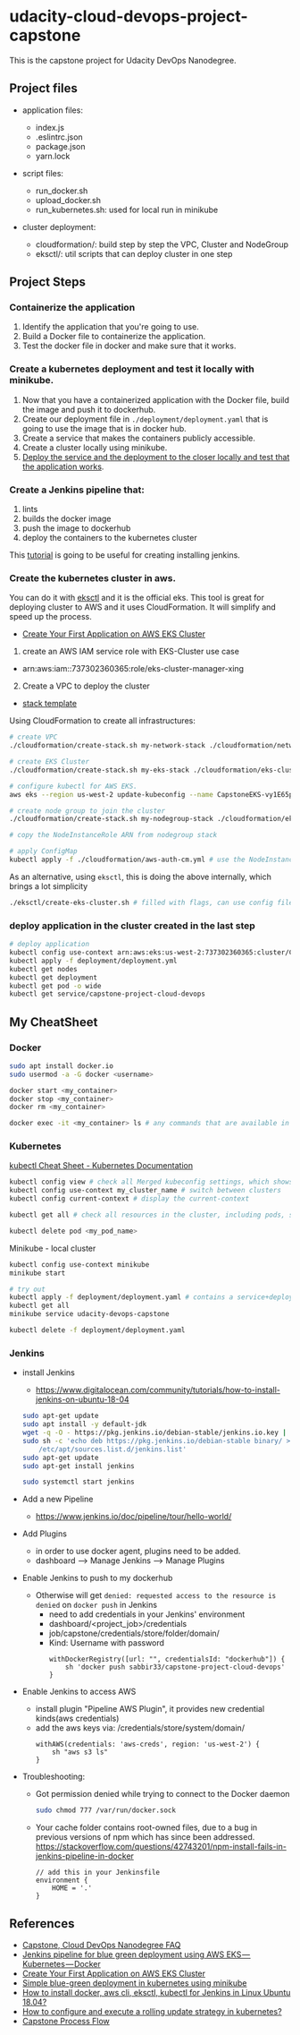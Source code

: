 # udacity-cloud-devops-project-capstone
This is the capstone project for Udacity DevOps Nanodegree.

## Project files

- application files:
  - index.js
  - .eslintrc.json
  - package.json
  - yarn.lock

- script files:
  - run_docker.sh
  - upload_docker.sh
  - run_kubernetes.sh: used for local run in minikube

- cluster deployment:
  - cloudformation/: build step by step the VPC, Cluster and NodeGroup
  - eksctl/: util scripts that can deploy cluster in one step

## Project Steps

### Containerize the application

1. Identify the application that you're going to use.
2. Build a Docker file to containerize the application.
3. Test the docker file in docker and make sure that it works.

### Create a kubernetes deployment and test it locally with minikube.

1. Now that you have a containerized application with the Docker file, build the image and push it to dockerhub.
2. Create our deployment file in `./deployment/deployment.yaml` that is going to use the image that is in docker hub.
3. Create a service that makes the containers publicly accessible.
4. Create a cluster locally using minikube.
5. [Deploy the service and the deployment to the closer locally and test that the application works](https://youtu.be/WeWv2Htb1-g).

### Create a Jenkins pipeline that:

1. lints
2. builds the docker image
3. push the image to dockerhub
4. deploy the containers to the kubernetes cluster

This [tutorial](https://medium.com/@andresaaap/how-to-install-docker-aws-cli-eksctl-kubectl-for-jenkins-in-linux-ubuntu-18-04-3e3c4ceeb71) is going to be useful for creating installing jenkins.

### Create the kubernetes cluster in aws.

You can do it with [eksctl](https://docs.aws.amazon.com/eks/latest/userguide/getting-started-eksctl.html) and it is the official eks. This tool is great for deploying cluster to AWS and it uses CloudFormation. It will simplify and speed up the process.

- [Create Your First Application on AWS EKS Cluster](https://medium.com/faun/create-your-first-application-on-aws-eks-kubernetes-cluster-874ee9681293)

1. create an AWS IAM service role with EKS-Cluster use case
  - arn:aws:iam::737302360365:role/eks-cluster-manager-xing
2. Create a VPC to deploy the cluster
  - [stack template](https://amazon-eks.s3-us-west-2.amazonaws.com/cloudformation/2019-02-11/amazon-eks-vpc-sample.yaml)

Using CloudFormation to create all infrastructures:
```bash
# create VPC
./cloudformation/create-stack.sh my-network-stack ./cloudformation/network.yml ./cloudformation/network-params.json

# create EKS Cluster
./cloudformation/create-stack.sh my-eks-stack ./cloudformation/eks-cluster.yml ./cloudformation/eks-cluster-params.json

# configure kubectl for AWS EKS.
aws eks --region us-west-2 update-kubeconfig --name CapstoneEKS-vy1E65pJBsNA

# create node group to join the cluster
./cloudformation/create-stack.sh my-nodegroup-stack ./cloudformation/eks-nodegroup.yml ./cloudformation/eks-nodegroup-params.json

# copy the NodeInstanceRole ARN from nodegroup stack

# apply ConfigMap
kubectl apply -f ./cloudformation/aws-auth-cm.yml # use the NodeInstanceRole from nodegroup stack

```
As an alternative, using `eksctl`, this is doing the above internally, which brings a lot simplicity
```bash
./eksctl/create-eks-cluster.sh # filled with flags, can use config file as well
```

### deploy application in the cluster created in the last step
```bash
# deploy application
kubectl config use-context arn:aws:eks:us-west-2:737302360365:cluster/CapstoneEKS-vy1E65pJBsNA
kubectl apply -f deployment/deployment.yml
kubectl get nodes
kubectl get deployment
kubectl get pod -o wide
kubectl get service/capstone-project-cloud-devops
```

## My CheatSheet

### Docker

```bash
sudo apt install docker.io
sudo usermod -a -G docker <username>

docker start <my_container>
docker stop <my_container>
docker rm <my_container>

docker exec -it <my_container> ls # any commands that are available in the docker container 
```

### Kubernetes
[kubectl Cheat Sheet - Kubernetes Documentation](https://kubernetes.io/docs/reference/kubectl/cheatsheet/)

```bash
kubectl config view # check all Merged kubeconfig settings, which shows which Kubernetes cluster kubectl communicates with.
kubectl config use-context my_cluster_name # switch between clusters
kubectl config current-context # display the current-context

kubectl get all # check all resources in the cluster, including pods, services, deployments

kubectl delete pod <my_pod_name>
```

Minikube - local cluster
```bash
kubectl config use-context minikube
minikube start

# try out
kubectl apply -f deployment/deployment.yaml # contains a service+deployment
kubectl get all
minikube service udacity-devops-capstone

kubectl delete -f deployment/deployment.yaml

```

### Jenkins

- install Jenkins 
  - https://www.digitalocean.com/community/tutorials/how-to-install-jenkins-on-ubuntu-18-04 
  ```bash
  sudo apt-get update
  sudo apt install -y default-jdk
  wget -q -O - https://pkg.jenkins.io/debian-stable/jenkins.io.key | sudo apt-key add -
  sudo sh -c 'echo deb https://pkg.jenkins.io/debian-stable binary/ > \
      /etc/apt/sources.list.d/jenkins.list'
  sudo apt-get update
  sudo apt-get install jenkins

  sudo systemctl start jenkins
  ```

- Add a new Pipeline
  - https://www.jenkins.io/doc/pipeline/tour/hello-world/

- Add Plugins
  - in order to use docker agent, plugins need to be added.
  - dashboard --> Manage Jenkins --> Manage Plugins

- Enable Jenkins to push to my dockerhub
  - Otherwise will get `denied: requested access to the resource is denied` on `docker push` in Jenkins
    - need to add credentials in your Jenkins' environment
    - dashboard/<project_job>/credentials
    - job/capstone/credentials/store/folder/domain/
    - Kind: Username with password
      ```
      withDockerRegistry([url: "", credentialsId: "dockerhub"]) {
          sh 'docker push sabbir33/capstone-project-cloud-devops'
      }  
      ```

- Enable Jenkins to access AWS
  - install plugin "Pipeline AWS Plugin", it provides new credential kinds(aws credentials)
  - add the aws keys via: /credentials/store/system/domain/
      ```
      withAWS(credentials: 'aws-creds', region: 'us-west-2') {
          sh "aws s3 ls"
      }
      ```

- Troubleshooting:
  - Got permission denied while trying to connect to the Docker daemon
    ```bash
    sudo chmod 777 /var/run/docker.sock
    ```

  - Your cache folder contains root-owned files, due to a bug in previous versions of npm which has since been addressed.
    https://stackoverflow.com/questions/42743201/npm-install-fails-in-jenkins-pipeline-in-docker
    ```
    // add this in your Jenkinsfile
    environment {
        HOME = '.'
    } 
    ```


## References
- [Capstone, Cloud DevOps Nanodegree FAQ](https://medium.com/@andresaaap/capstone-cloud-devops-nanodegree-4493ab439d48)
- [Jenkins pipeline for blue green deployment using AWS EKS — Kubernetes — Docker](https://medium.com/@andresaaap/jenkins-pipeline-for-blue-green-deployment-using-aws-eks-kubernetes-docker-7e5d6a401021?source=your_stories_page---------------------------)
- [Create Your First Application on AWS EKS Cluster](https://medium.com/faun/create-your-first-application-on-aws-eks-kubernetes-cluster-874ee9681293)
- [Simple blue-green deployment in kubernetes using minikube](https://medium.com/@andresaaap/simple-blue-green-deployment-in-kubernetes-using-minikube-b88907b2e267?source=your_stories_page---------------------------)
- [How to install docker, aws cli, eksctl, kubectl for Jenkins in Linux Ubuntu 18.04?](https://medium.com/@andresaaap/how-to-install-docker-aws-cli-eksctl-kubectl-for-jenkins-in-linux-ubuntu-18-04-3e3c4ceeb71)
- [How to configure and execute a rolling update strategy in kubernetes?](https://medium.com/@andresaaap/how-to-configure-and-execute-a-rolling-update-strategy-in-kubernetes-5e662be968b)
- [Capstone Process Flow](https://knowledge.udacity.com/questions/364415#364440)

